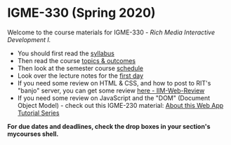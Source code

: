 # IGME-330 (Spring 2020)
Welcome to the course materials for IGME-330 - *Rich Media Interactive Development I.*
- You should first read the [syllabus](syllabus.md)
- Then read the course [topics & outcomes](topics.md)
- Then look at the semester course [schedule](schedule.md)
- Look over the lecture notes for the [first day](./weekly/week-01A-notes.md)
- If you need some review on HTML & CSS, and how to post to RIT's "banjo" server, you can get some review [here - IIM-Web-Review](https://github.com/tonethar/IGME-230-Master/tree/master/IIM-Web-Review)
- If you need some review on JavaScript and the "DOM" (Document Object Model) - check out this IGME-230 material: [About this Web App Tutorial Series](https://github.com/tonethar/IGME-230-Master/blob/master/notes/web-apps-0.md)

**For due dates and deadlines, check the drop boxes in your section's mycourses shell.**
